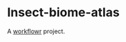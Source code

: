 # Insect-biome-atlas

A [workflowr][] project.

[workflowr]: https://github.com/workflowr/workflowr
